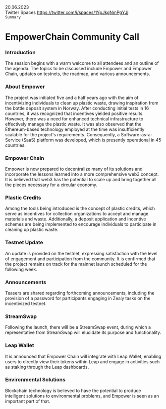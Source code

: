 

20.06.2023    
Twitter Spaces https://twitter.com/i/spaces/1YpJkgNmPgYJj    
`Summary`

# EmpowerChain Community Call



### Introduction
The session begins with a warm welcome to all attendees and an outline of the agenda. The topics to be discussed include Empower and Empower Chain, updates on testnets, the roadmap, and various announcements.

### About Empower
The project was initiated five and a half years ago with the aim of incentivizing individuals to clean up plastic waste, drawing inspiration from the bottle deposit system in Norway. After conducting initial tests in 16 countries, it was recognized that incentives yielded positive results. However, there was a need for enhanced technical infrastructure to effectively manage the plastic waste. It was also observed that the Ethereum-based technology employed at the time was insufficiently scalable for the project's requirements. Consequently, a Software-as-a-Service (SaaS) platform was developed, which is presently operational in 45 countries.

### Empower Chain
Empower is now prepared to decentralize many of its solutions and incorporate the lessons learned into a more comprehensive web3 concept. It is believed that web3 has the potential to scale up and bring together all the pieces necessary for a circular economy.

### Plastic Credits
Among the tools being introduced is the concept of plastic credits, which serve as incentives for collection organizations to accept and manage materials and waste. Additionally, a deposit application and incentive schemes are being implemented to encourage individuals to participate in cleaning up plastic waste.

### Testnet Update
An update is provided on the testnet, expressing satisfaction with the level of engagement and participation from the community. It is confirmed that the project remains on track for the mainnet launch scheduled for the following week.

### Announcements
Teasers are shared regarding forthcoming announcements, including the provision of a password for participants engaging in Zealy tasks on the incentivized testnet.

### StreamSwap
Following the launch, there will be a StreamSwap event, during which a representative from StreamSwap will elucidate its purpose and functionality.

### Leap Wallet
It is announced that Empower Chain will integrate with Leap Wallet, enabling users to directly view their tokens within Leap and engage in activities such as staking through the Leap dashboards.

### Environmental Solutions
Blockchain technology is believed to have the potential to produce intelligent solutions to environmental problems, and Empower is seen as an important part of that.
